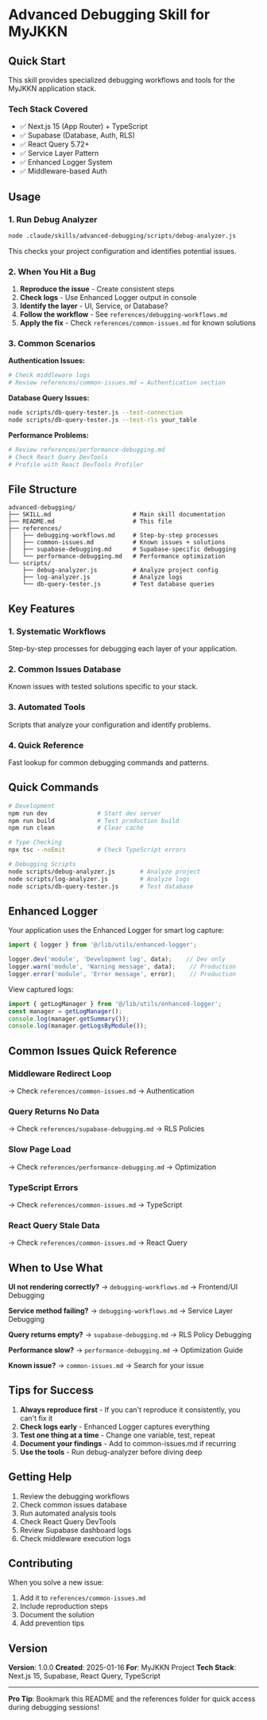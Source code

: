 # Advanced Debugging Skill for MyJKKN

## Quick Start

This skill provides specialized debugging workflows and tools for the MyJKKN application stack.

### Tech Stack Covered
- ✅ Next.js 15 (App Router) + TypeScript
- ✅ Supabase (Database, Auth, RLS)
- ✅ React Query 5.72+
- ✅ Service Layer Pattern
- ✅ Enhanced Logger System
- ✅ Middleware-based Auth

## Usage

### 1. Run Debug Analyzer

```bash
node .claude/skills/advanced-debugging/scripts/debug-analyzer.js
```

This checks your project configuration and identifies potential issues.

### 2. When You Hit a Bug

1. **Reproduce the issue** - Create consistent steps
2. **Check logs** - Use Enhanced Logger output in console
3. **Identify the layer** - UI, Service, or Database?
4. **Follow the workflow** - See `references/debugging-workflows.md`
5. **Apply the fix** - Check `references/common-issues.md` for known solutions

### 3. Common Scenarios

**Authentication Issues:**
```bash
# Check middleware logs
# Review references/common-issues.md → Authentication section
```

**Database Query Issues:**
```bash
node scripts/db-query-tester.js --test-connection
node scripts/db-query-tester.js --test-rls your_table
```

**Performance Problems:**
```bash
# Review references/performance-debugging.md
# Check React Query DevTools
# Profile with React DevTools Profiler
```

## File Structure

```
advanced-debugging/
├── SKILL.md                       # Main skill documentation
├── README.md                      # This file
├── references/
│   ├── debugging-workflows.md     # Step-by-step processes
│   ├── common-issues.md           # Known issues + solutions
│   ├── supabase-debugging.md      # Supabase-specific debugging
│   └── performance-debugging.md   # Performance optimization
└── scripts/
    ├── debug-analyzer.js          # Analyze project config
    ├── log-analyzer.js            # Analyze logs
    └── db-query-tester.js         # Test database queries
```

## Key Features

### 1. Systematic Workflows
Step-by-step processes for debugging each layer of your application.

### 2. Common Issues Database
Known issues with tested solutions specific to your stack.

### 3. Automated Tools
Scripts that analyze your configuration and identify problems.

### 4. Quick Reference
Fast lookup for common debugging commands and patterns.

## Quick Commands

```bash
# Development
npm run dev              # Start dev server
npm run build            # Test production build
npm run clean            # Clear cache

# Type Checking
npx tsc --noEmit         # Check TypeScript errors

# Debugging Scripts
node scripts/debug-analyzer.js       # Analyze project
node scripts/log-analyzer.js         # Analyze logs
node scripts/db-query-tester.js      # Test database
```

## Enhanced Logger

Your application uses the Enhanced Logger for smart log capture:

```typescript
import { logger } from '@/lib/utils/enhanced-logger';

logger.dev('module', 'Development log', data);    // Dev only
logger.warn('module', 'Warning message', data);    // Production
logger.error('module', 'Error message', error);    // Production
```

View captured logs:
```javascript
import { getLogManager } from '@/lib/utils/enhanced-logger';
const manager = getLogManager();
console.log(manager.getSummary());
console.log(manager.getLogsByModule());
```

## Common Issues Quick Reference

### Middleware Redirect Loop
→ Check `references/common-issues.md` → Authentication

### Query Returns No Data
→ Check `references/supabase-debugging.md` → RLS Policies

### Slow Page Load
→ Check `references/performance-debugging.md` → Optimization

### TypeScript Errors
→ Check `references/common-issues.md` → TypeScript

### React Query Stale Data
→ Check `references/common-issues.md` → React Query

## When to Use What

**UI not rendering correctly?**
→ `debugging-workflows.md` → Frontend/UI Debugging

**Service method failing?**
→ `debugging-workflows.md` → Service Layer Debugging

**Query returns empty?**
→ `supabase-debugging.md` → RLS Policy Debugging

**Performance slow?**
→ `performance-debugging.md` → Optimization Guide

**Known issue?**
→ `common-issues.md` → Search for your issue

## Tips for Success

1. **Always reproduce first** - If you can't reproduce it consistently, you can't fix it
2. **Check logs early** - Enhanced Logger captures everything
3. **Test one thing at a time** - Change one variable, test, repeat
4. **Document your findings** - Add to common-issues.md if recurring
5. **Use the tools** - Run debug-analyzer before diving deep

## Getting Help

1. Review the debugging workflows
2. Check common issues database
3. Run automated analysis tools
4. Check React Query DevTools
5. Review Supabase dashboard logs
6. Check middleware execution logs

## Contributing

When you solve a new issue:

1. Add it to `references/common-issues.md`
2. Include reproduction steps
3. Document the solution
4. Add prevention tips

## Version

**Version**: 1.0.0
**Created**: 2025-01-16
**For**: MyJKKN Project
**Tech Stack**: Next.js 15, Supabase, React Query, TypeScript

---

**Pro Tip**: Bookmark this README and the references folder for quick access during debugging sessions!
